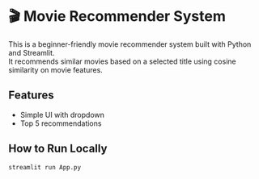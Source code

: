 # 🎬 Movie Recommender System

This is a beginner-friendly movie recommender system built with Python and Streamlit.  
It recommends similar movies based on a selected title using cosine similarity on movie features.

## Features
- Simple UI with dropdown
- Top 5 recommendations 


## How to Run Locally
```bash
streamlit run App.py
